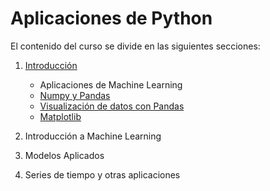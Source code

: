 # Aplicaciones de Python

El contenido del curso se divide en las siguientes secciones:

1. [Introducción](https://github.com/camiloyatet/Python-Aplicado/tree/master/1.%20Introduccion)

    * Aplicaciones de Machine Learning
    * [Numpy y Pandas](https://github.com/camiloyatet/Python-Aplicado/blob/master/1.%20Introduccion/Librerias%20de%20Python.ipynb)
    * [Visualización de datos con Pandas](https://github.com/camiloyatet/Python-Aplicado/blob/master/1.%20Introduccion/Visualizacion%20de%20datos%20con%20Pandas.ipynb)
    * [Matplotlib](https://github.com/camiloyatet/Python-Aplicado/blob/master/1.%20Introduccion/Matplotlib.ipynb)

2. Introducción a Machine Learning
3. Modelos Aplicados
4. Series de tiempo y otras aplicaciones
